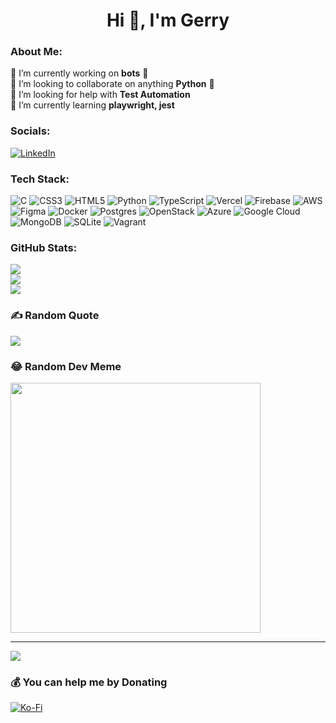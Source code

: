 <h1 align="center">Hi 👋, I'm Gerry</h1>

### About Me:
🔭 I’m currently working on **bots** 🤖<br>👯 I’m looking to collaborate on anything **Python** 🐍<br>🤝 I’m looking for help with **Test Automation**<br>🌱 I’m currently learning **playwright, jest**


### Socials:
[![LinkedIn](https://img.shields.io/badge/LinkedIn-%230077B5.svg?logo=linkedin&logoColor=white)](https://linkedin.com/in/gerry-aballa) 

### Tech Stack:
![C](https://img.shields.io/badge/c-%2300599C.svg?style=flat&logo=c&logoColor=white) ![CSS3](https://img.shields.io/badge/css3-%231572B6.svg?style=flat&logo=css3&logoColor=white) ![HTML5](https://img.shields.io/badge/html5-%23E34F26.svg?style=flat&logo=html5&logoColor=white) ![Python](https://img.shields.io/badge/python-3670A0?style=flat&logo=python&logoColor=ffdd54) ![TypeScript](https://img.shields.io/badge/typescript-%23007ACC.svg?style=flat&logo=typescript&logoColor=white) ![Vercel](https://img.shields.io/badge/vercel-%23000000.svg?style=flat&logo=vercel&logoColor=white) ![Firebase](https://img.shields.io/badge/firebase-%23039BE5.svg?style=flat&logo=firebase) ![AWS](https://img.shields.io/badge/AWS-%23FF9900.svg?style=flat&logo=amazon-aws&logoColor=white) 	![Figma](https://img.shields.io/badge/figma-%23F24E1E.svg?style=flat&logo=figma&logoColor=white) ![Docker](https://img.shields.io/badge/docker-%230db7ed.svg?style=flat&logo=docker&logoColor=white) ![Postgres](https://img.shields.io/badge/postgres-%23316192.svg?style=flat&logo=postgresql&logoColor=white) ![OpenStack](https://img.shields.io/badge/Openstack-%23f01742.svg?style=flat&logo=openstack&logoColor=white) ![Azure](https://img.shields.io/badge/azure-%230072C6.svg?style=flat&logo=azure-devops&logoColor=white) ![Google Cloud](https://img.shields.io/badge/Google%20Cloud-%234285F4.svg?style=flat&logo=google-cloud&logoColor=white) ![MongoDB](https://img.shields.io/badge/MongoDB-%234ea94b.svg?style=flat&logo=mongodb&logoColor=white) ![SQLite](https://img.shields.io/badge/sqlite-%2307405e.svg?style=flat&logo=sqlite&logoColor=white) ![Vagrant](https://img.shields.io/badge/vagrant-%231563FF.svg?style=flat&logo=vagrant&logoColor=white)
### GitHub Stats:
![](https://github-readme-stats.vercel.app/api?username=Gerry-Aballa&theme=dark&hide_border=false&include_all_commits=true&count_private=false)<br/>
![](https://github-readme-streak-stats.herokuapp.com/?user=Gerry-Aballa&theme=dark&hide_border=false)<br/>
![](https://github-readme-stats.vercel.app/api/top-langs/?username=Gerry-Aballa&theme=dark&hide_border=false&include_all_commits=true&count_private=false&layout=compact)

### ✍ Random Quote
![](https://quotes-github-readme.vercel.app/api?type=horizontal&theme=radical)

### 😂 Random Dev Meme
<img src='https://randommeme-five.vercel.app/' style="height: 400px;"/>

---
[![](https://visitcount.itsvg.in/api?id=Gerry-Aballa&icon=5&color=0)](https://visitcount.itsvg.in)

  ### 💰 You can help me by Donating
  [![Ko-Fi](https://img.shields.io/badge/Ko--fi-F16061?style=for-the-badge&logo=ko-fi&logoColor=white)](https://ko-fi.com/gerryaballa)

